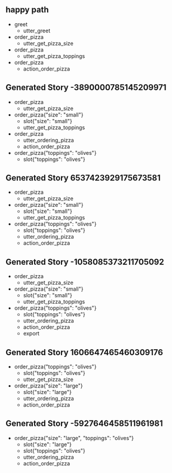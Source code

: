 ## happy path  
* greet
    - utter_greet
* order_pizza
    - utter_get_pizza_size
* order_pizza
    - utter_get_pizza_toppings
* order_pizza
    - action_order_pizza
	
## Generated Story -3890000785145209971
* order_pizza
    - utter_get_pizza_size
* order_pizza{"size": "small"}
    - slot{"size": "small"}
    - utter_get_pizza_toppings
* order_pizza
    - utter_ordering_pizza
	- action_order_pizza
* order_pizza{"toppings": "olives"}
    - slot{"toppings": "olives"}
	
	
	
## Generated Story 6537423929175673581
* order_pizza
    - utter_get_pizza_size
* order_pizza{"size": "small"}
    - slot{"size": "small"}
    - utter_get_pizza_toppings
* order_pizza{"toppings": "olives"}
    - slot{"toppings": "olives"}
    - utter_ordering_pizza
    - action_order_pizza
	
## Generated Story -1058085373211705092
* order_pizza
    - utter_get_pizza_size
* order_pizza{"size": "small"}
    - slot{"size": "small"}
    - utter_get_pizza_toppings
* order_pizza{"toppings": "olives"}
    - slot{"toppings": "olives"}
    - utter_ordering_pizza
    - action_order_pizza
    - export
## Generated Story 1606647465460309176
* order_pizza{"toppings": "olives"}
    - slot{"toppings": "olives"}
    - utter_get_pizza_size
* order_pizza{"size": "large"}
    - slot{"size": "large"}
    - utter_ordering_pizza
    - action_order_pizza
## Generated Story -5927646458511961981
* order_pizza{"size": "large", "toppings": "olives"}
    - slot{"size": "large"}
    - slot{"toppings": "olives"}
    - utter_ordering_pizza
    - action_order_pizza
